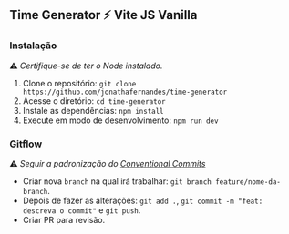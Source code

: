 ## Time Generator ⚡ Vite JS Vanilla

### Instalação
⚠️ *Certifique-se de ter o Node instalado.*

1. Clone o repositório: `git clone https://github.com/jonathafernandes/time-generator`
2. Acesse o diretório: `cd time-generator`
3. Instale as dependências: `npm install`
4. Execute em modo de desenvolvimento: `npm run dev`

### Gitflow
⚠️ _Seguir a padronização do [Conventional Commits](https://www.conventionalcommits.org/en/v1.0.0/)_
- Criar nova `branch` na qual irá trabalhar: `git branch feature/nome-da-branch`.
- Depois de fazer as alterações: `git add .`, `git commit -m "feat: descreva o commit"` e `git push`.
- Criar PR para revisão.

